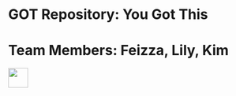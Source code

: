 # GOT Repository: You Got This

# Team Members: Feizza, Lily, Kim 

<img src="https://raw.githubusercontent.com/TheWITProject/GOT/blob/LL_GOT72/frontend/src/assets/graphics/readme.gif" width="40" height="40" />
